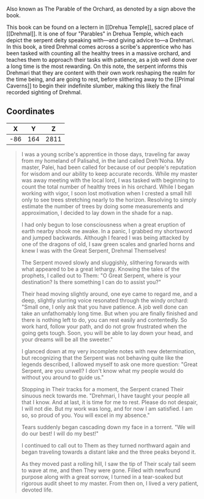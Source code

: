  

Also known as The Parable of the Orchard, as denoted by a sign above the book.

This book can be found on a lectern in [[Drehua Temple]], sacred place of [[Drehmal]]. It is one of four "Parables" in Drehua Temple, which each depict the serpent deity speaking with—and giving advice to—a Drehmari. In this book, a tired Drehmal comes across a scribe's apprentice who has been tasked with counting all the healthy trees in a massive orchard, and teaches them to approach their tasks with patience, as a job well done over a long time is the most rewarding. On this note, the serpent informs this Drehmari that they are content with their own work reshaping the realm for the time being, and are going to rest, before slithering away to the [[Primal Caverns]] to begin their indefinite slumber, making this likely the final recorded sighting of Drehmal.

## Coordinates
| **X** | **Y** | **Z** |
| :---: | :---: | :---: |
|  -86  |  164  | 2811  |

> I was a young scribe's apprentice in those days, traveling far away from my homeland of Palisahd, in the land called Dreh'Noha. My master, Palei, had been called for because of our people's reputation for wisdom and our ability to keep accurate records. While my master was away meeting with the local lord, I was tasked with beginning to count the total number of healthy trees in his orchard. While I began working with vigor, I soon lost motivation when I crested a small hill only to see trees stretching nearly to the horizon. Resolving to simply estimate the number of trees by doing some measurements and approximation, I decided to lay down in the shade for a nap.
>
> I had only begun to lose consciousness when a great eruption of earth nearby shook me awake. In a panic, I grabbed my shortsword and jumped backwards. Although I feared I was being attacked by one of the dragons of old, I saw green scales and gnarled horns and knew I was with the Great Serpent, Drehmal Themselves!
>
> The Serpent moved slowly and sluggishly, slithering forwards with what appeared to be a great lethargy. Knowing the tales of the prophets, I called out to Them: "O Great Serpent, where is your destination? Is there something I can do to assist you?"
>
> Their head moving slightly around, one eye came to regard me, and a deep, slightly slurring voice resonated through the windy orchard: "Small one, I only ask that you have patience. A job well done can take an unfathomably long time. But when you are finally finished and there is nothing left to do, you can rest easily and contentedly. So work hard, follow your path, and do not grow frustrated when the going gets tough. Soon, you will be able to lay down your head, and your dreams will be all the sweeter."
>
> I glanced down at my very incomplete notes with new determination, but recognizing that the Serpent was not behaving quite like the legends described, I allowed myself to ask one more question: "Great Serpent, are you unwell? I don't know what my people would do without you around to guide us."
>
> Stopping in Their tracks for a moment, the Serpent craned Their sinuous neck towards me. "Drehmari, I have taught your people all that I know. And at last, it is time for me to rest. Please do not despair, I will not die. But my work was long, and for now I am satisfied. I am so, so proud of you. You will excel in my absence."
>
> Tears suddenly began cascading down my face in a torrent. "We will do our best! I will do my best!"
>
> I continued to call out to Them as they turned northward again and began traveling towards a distant lake and the three peaks beyond it.
>
> As they moved past a rolling hill, I saw the tip of Their scaly tail seem to wave at me, and then They were gone. Filled with newfound purpose along with a great sorrow, I turned in a tear-soaked but rigorous audit sheet to my master. From then on, I lived a very patient, devoted life.
